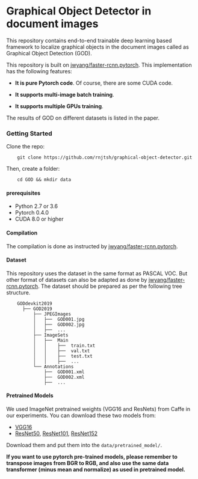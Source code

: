# Graphical Object Detector in document images

This repository contains end-to-end trainable deep learning based framework to localize graphical objects in the document images called as Graphical Object Detection (GOD). 

This repository is built on [jwyang/faster-rcnn.pytorch](https://github.com/jwyang/faster-rcnn.pytorch). This implementation has the following features:
- **It is pure Pytorch code**. Of course, there are some CUDA code.

- **It supports multi-image batch training**.

- **It supports multiple GPUs training**.

The results of GOD on different datasets is listed in the paper.


### Getting Started
Clone the repo:
```
    git clone https://github.com/rnjtsh/graphical-object-detector.git
```
Then, create a folder:
```
    cd GOD && mkdir data
```

#### prerequisites
- Python 2.7 or 3.6
- Pytorch 0.4.0
- CUDA 8.0 or higher


#### Compilation
The compilation is done as instructed by [jwyang/faster-rcnn.pytorch](https://github.com/jwyang/faster-rcnn.pytorch/blob/master/README.md#compilation).


#### Dataset
This repository uses the dataset in the same format as PASCAL VOC. But other format of datasets can also be adapted as done by [jwyang/faster-rcnn.pytorch](https://github.com/jwyang/faster-rcnn.pytorch). The dataset should be prepared as per the following tree structure.
```
    GODdevkit2019
      ├── GOD2019
          ├── JPEGImages
          │   ├──  GOD001.jpg
          │   ├──  GOD002.jpg
          │   ├──  ...
          ├── ImageSets
          │   ├──  Main
          │   │    ├──  train.txt
          │   │    ├──  val.txt
          │   │    ├──  test.txt
          │   │    ├──  ...
          └── Annotations
              ├──  GOD001.xml
              ├──  GOD002.xml
              ├──  ...
```

#### Pretrained Models
We used ImageNet pretrained weights (VGG16 and ResNets) from Caffe in our experiments. You can download these two models from:
- [VGG16](https://drive.google.com/open?id=19UphT53C0Ua9JAtICnw84PPTa3sZZ_9k)
- [ResNet50](https://drive.google.com/open?id=1wHSvusQ1CiEMc5Nx5R8adqoHQjIDWXl1), [ResNet101](https://drive.google.com/open?id=1x2fTMqLrn63EMW0VuK4GEa2eQKzvJ_7l), [ResNet152](https://drive.google.com/open?id=1NSCycOb7pU0KzluH326zmyMFUU55JslF)


Download them and put them into the ```data/pretrained_model/```.

**If you want to use pytorch pre-trained models, please remember to transpose images from BGR to RGB, and also use the same data transformer (minus mean and normalize) as used in pretrained model.**
